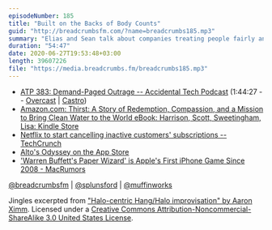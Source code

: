 ```yaml
---
episodeNumber: 185
title: "Built on the Backs of Body Counts"
guid: "http://breadcrumbsfm.com/?name=breadcrumbs185.mp3"
summary: "Elias and Sean talk about companies treating people fairly and showing humanity."
duration: "54:47"
date: 2020-06-27T19:53:48+03:00
length: 39607226
file: "https://media.breadcrumbs.fm/breadcrumbs185.mp3"
---
```


- [ATP 383: Demand-Paged Outrage -- Accidental Tech Podcast](https://atp.fm/383) (1:44:27 -- [Overcast](https://overcast.fm/+R7DX6gwC4/1:44:27) | [Castro](https://castro.fm/episode/P1KGP7#1:44:27))
- [Amazon.com: Thirst: A Story of Redemption, Compassion, and a Mission to Bring Clean Water to the World eBook: Harrison, Scott, Sweetingham, Lisa: Kindle Store](http://www.amazon.com/dp/B07831G791/?tag=breadcrumbsfm-20)
- [Netflix to start cancelling inactive customers' subscriptions -- TechCrunch](https://techcrunch.com/2020/05/21/netflix-to-start-cancelling-inactive-accounts/)
- [‎Alto's Odyssey on the App Store](https://apps.apple.com/us/app/altos-odyssey/id1182456409)
- ['Warren Buffett's Paper Wizard' is Apple's First iPhone Game Since 2008 - MacRumors](https://www.macrumors.com/2019/05/06/warren-buffett-paper-wizard-apple/)

[@breadcrumbsfm](https://twitter.com/breadcrumbsfm) | [@splunsford](https://twitter.com/splunsford) | [@muffinworks](https://twitter.com/muffinworks)

Jingles excerpted from ["Halo-centric Hang/Halo improvisation" by Aaron Ximm](http://freemusicarchive.org/music/aaron_ximm/handpans_and_the_hang/). Licensed under a [Creative Commons Attribution-Noncommercial-ShareAlike 3.0 United States License](http://creativecommons.org/licenses/by-nc-sa/3.0/us/).